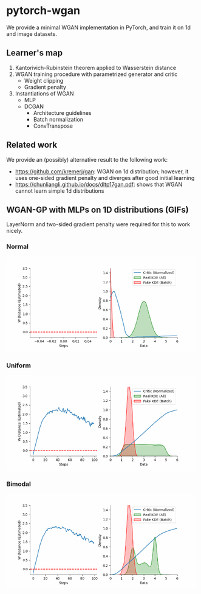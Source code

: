 # pytorch-wgan

We provide a minimal WGAN implementation in PyTorch, and train it on 1d and image datasets.

## Learner's map

1. Kantorivich-Rubinstein theorem applied to Wasserstein distance
2. WGAN training procedure with parametrized generator and critic
   - Weight clipping
   - Gradient penalty
3. Instantiations of WGAN
   - MLP
   - DCGAN
     - Architecture guidelines
     - Batch normalization
     - ConvTranspose

## Related work

We provide an (possibly) alternative result to the following work:

- https://github.com/kremerj/gan: WGAN on 1d distribution; however, it uses one-sided gradient penalty and diverges after good initial learning
- https://chunliangli.github.io/docs/dltp17gan.pdf: shows that WGAN cannot learn simple 1d distributions

## WGAN-GP with MLPs on 1D distributions (GIFs)

LayerNorm and two-sided gradient penalty were required for this to work nicely.

### Normal

<img src="gifs/normal.gif" alt="normal" width="500">

### Uniform

<img src="gifs/uniform.gif" alt="normal" width="500">

### Bimodal

<img src="gifs/bimodal.gif" alt="normal" width="500">
